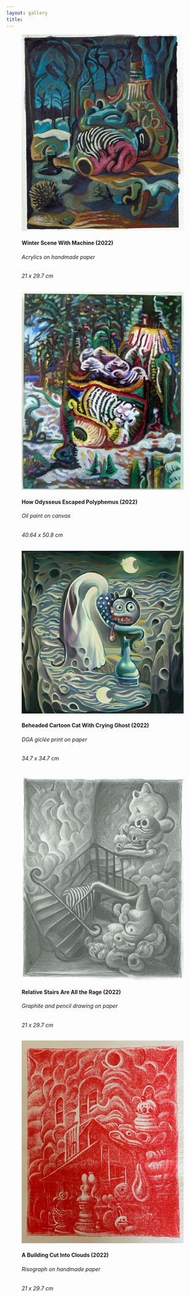 ```yaml
---
layout: gallery
title: 
---
```



<div id="gallery">
    <div class="grid">
        <figure class="img-container">
              <img src="assets/img/CCI02082022_0001.jpg" alt="Acrylic painting of a winter forest scene" />
              <span class="img-content-hover">
                <h4 class="title">Winter Scene With Machine (2022)</h4>
                <h6 class="category">Acrylics on handmade paper</h6>
                <h6 class="category">21 x 29.7 cm</h6>
              </span>
        </figure>
        <figure class="img-container">
              <img src="assets/img/tvjfr1os6tm81.jpg" alt="How Odysseus Escaped Polyphemus" />
              <span class="img-content-hover">
                <h4 class="title">How Odysseus Escaped Polyphemus (2022)</h4>
                <h6 class="category">Oil paint on canvas</h6>
                <h6 class="category">40.64 x 50.8 cm</h6>
              </span>
        </figure>
        <figure class="img-container">
              <img src="assets/img/insta_moonriver ghost 1.jpg" alt="Digital graphics of a beheaded cartoon cat with crying ghost" />
              <span class="img-content-hover">
                <h4 class="title">Beheaded Cartoon Cat With Crying Ghost (2022)</h4>
                <h6 class="category">DGA giclée print on paper</h6>
                <h6 class="category">34.7 x 34.7 cm</h6>
              </span>
        </figure>
        <figure class="img-container">
              <img src="assets/img/rCCI19082022_0002.jpg" alt="Impossible stairs" />
              <span class="img-content-hover">
                <h4 class="title">Relative Stairs Are All the Rage (2022)</h4>
                <h6 class="category">Graphite and pencil drawing on paper</h6>
                <h6 class="category">21 x 29.7 cm</h6>
              </span>
        </figure>
        <figure class="img-container">
              <img src="assets/img/dWJmIt8s.jpeg" alt="Risograph of a house in the clouds" />
              <span class="img-content-hover">
                <h4 class="title">A Building Cut Into Clouds (2022)</h4>
                <h6 class="category">Risograph on handmade paper</h6>
                <h6 class="category">21 x 29.7 cm</h6>
              </span>
        </figure>
    </div>
</div>